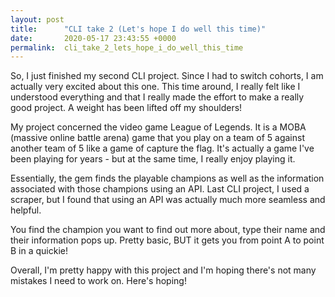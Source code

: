 ```yaml
---
layout: post
title:      "CLI take 2 (Let's hope I do well this time)"
date:       2020-05-17 23:43:55 +0000
permalink:  cli_take_2_lets_hope_i_do_well_this_time
---
```


So, I just finished my second CLI project. Since I had to switch cohorts, I am actually very excited about this one. This time around, I really felt like I understood everything and that I really made the effort to make a really good project. A weight has been lifted off my shoulders!

[](https://youtu.be/KQgc7_ZEvqQ/)

My project concerned the video game League of Legends. It is a MOBA (massive online battle arena) game that you play on a team of 5 against another team of 5 like a game of capture the flag. It's actually a game I've been playing for years - but at the same time, I really enjoy playing it. 

Essentially, the gem finds the playable champions as well as the information associated with those champions using an API. Last CLI project, I used a scraper, but I found that using an API was actually much more seamless and helpful. 

You find the champion you want to find out more about, type their name and their information pops up. Pretty basic, BUT it gets you from point A to point B in a quickie!

Overall, I'm pretty happy with this project and I'm hoping there's not many mistakes I need to work on. Here's hoping!
